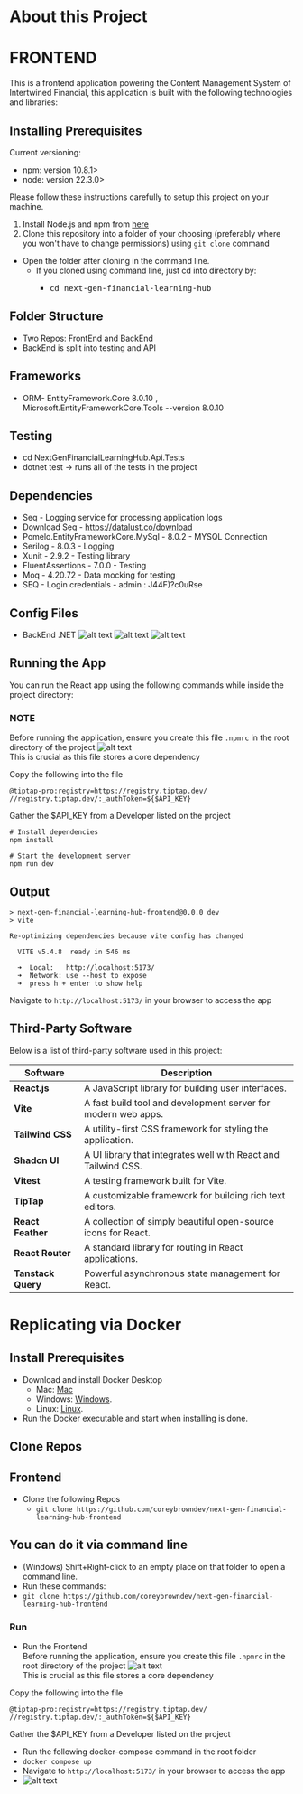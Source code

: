 # About this Project

# FRONTEND 

This is a frontend application powering the Content Management System of Intertwined Financial, this application is built with the following technologies and libraries:

## Installing Prerequisites

Current versioning:

- npm: version 10.8.1>
- node: version 22.3.0>

Please follow these instructions carefully to setup this project on your machine.

1. Install Node.js and npm from [here](https://nodejs.org/en/)
2. Clone this repository into a folder of your choosing (preferably where you won't have to change permissions) using `git clone` command

*   Open the folder after cloning in the command line.
    *   If you cloned using command line, just cd into directory by:
        *   <pre>cd next-gen-financial-learning-hub </pre>


## Folder Structure
- Two Repos: FrontEnd and BackEnd
- BackEnd is split into testing and API

## Frameworks 
- ORM- EntityFramework.Core 8.0.10 , Microsoft.EntityFrameworkCore.Tools --version 8.0.10

## Testing 
- cd NextGenFinancialLearningHub.Api.Tests
- dotnet test -> runs all of the tests in the project

## Dependencies 
- Seq - Logging service for processing application logs
- Download Seq - https://datalust.co/download 
- Pomelo.EntityFrameworkCore.MySql - 8.0.2 - MYSQL Connection
- Serilog - 8.0.3 - Logging
- Xunit - 2.9.2 - Testing library
- FluentAssertions - 7.0.0 - Testing
- Moq - 4.20.72 - Data mocking for testing
- SEQ - Login credentials - admin : J44F)?c0uRse

## Config Files 
- BackEnd .NET
![alt text](https://cdn.discordapp.com/attachments/1183911766405677218/1313347594478555136/Screenshot_2024-12-02_at_22.33.57.png?ex=674fcdc3&is=674e7c43&hm=4b26d8eec908bce57da5c2ea858a24cfdc964e7bf2577d9ab5909daedbf416d6&)
![alt text](https://cdn.discordapp.com/attachments/1183911766405677218/1313347594705174589/Screenshot_2024-12-02_at_22.34.03.png?ex=674fcdc3&is=674e7c43&hm=31cdced92fa4c1597a3a27a0087b169ddd046b869250b75d3caef7359fbdf3ab&)
![alt text](https://cdn.discordapp.com/attachments/1183911766405677218/1313347594935865354/Screenshot_2024-12-02_at_22.34.14.png?ex=674fcdc3&is=674e7c43&hm=f98bf9f8602b5ee1ce268b5e33ba37cb5b68118ee7722d4ae3fd2622072f9689&)
   

## Running the App

You can run the React app using the following commands while inside the project directory:

### NOTE

Before running the application, ensure you create this file  ```.npmrc``` in the root directory of the project
![alt text](https://github.com/coreybrowndev/next-gen-financial-learning-hub/blob/master/pictures/npmrc.png)  
This is crucial as this file stores a core dependency 

Copy the following into the file   
```
@tiptap-pro:registry=https://registry.tiptap.dev/
//registry.tiptap.dev/:_authToken=${$API_KEY}
```  
Gather the $API_KEY from a Developer listed on the project

```
# Install dependencies
npm install

# Start the development server
npm run dev
```

## Output

```
> next-gen-financial-learning-hub-frontend@0.0.0 dev
> vite

Re-optimizing dependencies because vite config has changed

  VITE v5.4.8  ready in 546 ms

  ➜  Local:   http://localhost:5173/
  ➜  Network: use --host to expose
  ➜  press h + enter to show help
```

Navigate to `http://localhost:5173/` in your browser to access the app

## Third-Party Software

Below is a list of third-party software used in this project:

| Software           | Description                                                    |
| ------------------ | -------------------------------------------------------------- |
| **React.js**       | A JavaScript library for building user interfaces.             |
| **Vite**           | A fast build tool and development server for modern web apps.  |
| **Tailwind CSS**   | A utility-first CSS framework for styling the application.     |
| **Shadcn UI**      | A UI library that integrates well with React and Tailwind CSS. |
| **Vitest**         | A testing framework built for Vite.                            |
| **TipTap**          | A customizable framework for building rich text editors.       |
| **React Feather**  | A collection of simply beautiful open-source icons for React.  |
| **React Router**   | A standard library for routing in React applications.          |
| **Tanstack Query** | Powerful asynchronous state management for React.              |

# Replicating via Docker

## Install Prerequisites

- Download and install Docker Desktop
  - Mac:  [Mac](https://docs.docker.com/desktop/setup/install/mac-install/) 
  - Windows: [Windows](https://docs.docker.com/desktop/setup/install/windows-install/).
  - Linux: [Linux](https://docs.docker.com/desktop/setup/install/linux/).
- Run the Docker executable and start when installing is done.

## Clone Repos 
## Frontend
- Clone the following Repos
  - `git clone https://github.com/coreybrowndev/next-gen-financial-learning-hub-frontend`
 

## You can do it via command line
  - (Windows) Shift+Right-click to an empty place on that folder to open a command line.
  - Run these commands:
   - `git clone https://github.com/coreybrowndev/next-gen-financial-learning-hub-frontend`

### Run
- Run the Frontend  
  Before running the application, ensure you create this file  ```.npmrc``` in the root directory of the project
![alt text](https://github.com/coreybrowndev/next-gen-financial-learning-hub/blob/master/pictures/npmrc.png)  
This is crucial as this file stores a core dependency 

Copy the following into the file   
```
@tiptap-pro:registry=https://registry.tiptap.dev/
//registry.tiptap.dev/:_authToken=${$API_KEY}
```  
Gather the $API_KEY from a Developer listed on the project

  - Run the following docker-compose command in the root folder
  - `docker compose up`
  -  Navigate to `http://localhost:5173/` in your browser to access the app
  -  ![alt text](https://github.com/coreybrowndev/next-gen-financial-learning-hub/blob/master/pictures/docker-compose-output.png)  





